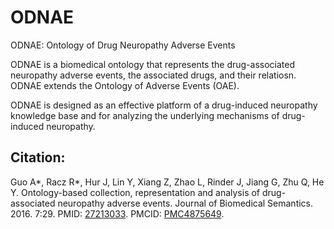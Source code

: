 # ODNAE
ODNAE: Ontology of Drug Neuropathy Adverse Events

ODNAE is a biomedical ontology that represents the drug-associated neuropathy adverse events, the associated drugs, and their relatiosn. ODNAE extends the Ontology of Adverse Events (OAE).

ODNAE is designed as an effective platform of a drug-induced neuropathy knowledge base and for analyzing the underlying mechanisms of drug-induced neuropathy.  

## Citation:

Guo A*, Racz R*, Hur J, Lin Y, Xiang Z, Zhao L, Rinder J, Jiang G, Zhu Q, He Y. Ontology-based collection, representation and analysis of drug-associated neuropathy adverse events. Journal of Biomedical Semantics. 2016. 7:29. PMID: [27213033](https://www.ncbi.nlm.nih.gov/pubmed/27213033). PMCID: [PMC4875649](https://www.ncbi.nlm.nih.gov/pmc/articles/PMC4875649/).
